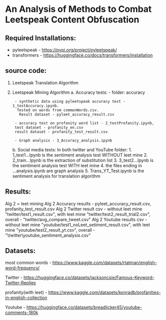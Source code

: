# An Analysis of Methods to Combat Leetspeak Content Obfuscation

## Required Installations:
- pyleetspeak - <https://pypi.org/project/pyleetspeak/> 
- transformers - <https://huggingface.co/docs/transformers/installation>

## source code:
1. Leetspeak Translation Algorithm

2. Leetspeak Mining Algorithm
    a. Accuracy tests:
        - folder: accuracy  

        - synthetic data using pyleetspeak accuracy test - 1_testAccuracy.ipynb.  
         Tested on words from commonWords.csv.  
          Result dataset - pyleet_accuracy_result.csv  

        - accuracy test on profanity word list - 2_testProfanity.ipynb,  
        test dataset - profanity_en.csv  
        result dataset - profanity_test_result.csv
        
        - Graph analysis - 3_Accuracy_analysis.ipynb

    b. Social media tests:
        In both twitter and YouTube folder:
        1. 1_test1...Ipynb  is the sentiment analysis test WITHOUT leet mine
        2. 2_train...Ipynb  is the extraction of substitution list
        3. 3_test2...Ipynb  is the sentiment analysis test WITH leet mine
        4. the files ending in ...analysis.ipynb are graph analysis
       5. Trans_YT_Test.ipynb is the sentiment analysis for translation algorithm

## Results:

Alg 2 = leet mining 
Alg 2 Accuracy results - pyleet_accuracy_result.csv, profanity_test_result.csv
Alg 2 Twitter result csv - without leet mine "twitter/test1_result.csv", with leet mine "twitter/test2_result_trial2.csv", overall - "twitter/avg_compare_tweet.csv"
Alg 2 Youtube results csv - without leet mine "youtube/test1_noLeet_setiment_result.csv", with leet mine "youtube/test2_result_yt.csv", overall - "\twitter\youtube_sentiment_analysis.csv"


## Datasets:

most common words - <https://www.kaggle.com/datasets/rtatman/english-word-frequency/> 

Twitter - <https://huggingface.co/datasets/jacksoncsie/Famous-Keyword-Twitter-Replies>

profanity(with leet) - <https://www.kaggle.com/datasets/konradb/profanities-in-english-collection> 

Youtube - <https://huggingface.co/datasets/breadlicker45/youtube-comments-180k> 
